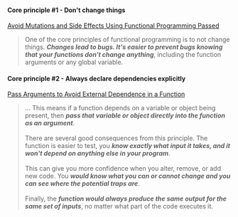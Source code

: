 #### Core principle #1 - Don't change things
[Avoid Mutations and Side Effects Using Functional Programming Passed](https://www.freecodecamp.org/learn/javascript-algorithms-and-data-structures/functional-programming/avoid-mutations-and-side-effects-using-functional-programming)
>One of the core principles of functional programming is to not change things. ***Changes lead to bugs. It's easier to prevent bugs knowing that your functions don't change anything***, including the function arguments or any global variable.

#### Core principle #2 - Always declare dependencies explicitly
[Pass Arguments to Avoid External Dependence in a Function](https://www.freecodecamp.org/learn/javascript-algorithms-and-data-structures/functional-programming/pass-arguments-to-avoid-external-dependence-in-a-function)
>... This means if a function depends on a variable or object being present, then ***pass that variable or object directly into the function as an argument***.\
\
There are several good consequences from this principle. The function is easier to test, you ***know exactly what input it takes, and it won't depend on anything else in your program***.\
\
This can give you more confidence when you alter, remove, or add new code. You ***would know what you can or cannot change and you can see where the potential traps are***.\
\
Finally, the ***function would always produce the same output for the same set of inputs***, no matter what part of the code executes it.
